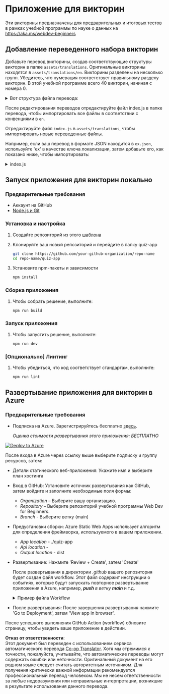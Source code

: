 <!--
CO_OP_TRANSLATOR_METADATA:
{
  "original_hash": "5301875c55bb305e6046bed3a4fd06d2",
  "translation_date": "2025-08-26T01:11:05+00:00",
  "source_file": "quiz-app/README.md",
  "language_code": "ru"
}
-->
# Приложение для викторин

Эти викторины предназначены для предварительных и итоговых тестов в рамках учебной программы по науке о данных на https://aka.ms/webdev-beginners

## Добавление переведенного набора викторин

Добавьте перевод викторины, создав соответствующие структуры викторин в папке `assets/translations`. Оригинальные викторины находятся в `assets/translations/en`. Викторины разделены на несколько групп. Убедитесь, что нумерация соответствует правильному разделу викторин. В этой учебной программе всего 40 викторин, начиная с номера 0.

  
<details>
<summary>Вот структура файла перевода:</summary>

```
[
    {
        "title": "A title",
        "complete": "A complete button title",
        "error": "An error message upon selecting the wrong answer",
        "quizzes": [
            {
                "id": 1,
                "title": "Title",
                "quiz": [
                    {
                        "questionText": "The question asked",
                        "answerOptions": [
                            {
                                "answerText": "Option 1 title",
                                "isCorrect": true
                            },
                            {
                                "answerText": "Option 2 title",
                                "isCorrect": false
                            }
                        ]
                    }
                ]
            }
        ]
    }
]
```
</details>

После редактирования переводов отредактируйте файл index.js в папке перевода, чтобы импортировать все файлы в соответствии с конвенциями в `en`.

Отредактируйте файл `index.js` в `assets/translations`, чтобы импортировать новые переведенные файлы. 

Например, если ваш перевод в формате JSON находится в `ex.json`, используйте 'ex' в качестве ключа локализации, затем добавьте его, как показано ниже, чтобы импортировать:

<details>
<summary>index.js</summary>

```
import ex from "./ex.json";

// if 'ex' is localization key then enter it like so in `messages` to expose it 

const messages = {
  ex: ex[0],
};

export default messages;
```

</details>

## Запуск приложения для викторин локально

### Предварительные требования

- Аккаунт на GitHub
- [Node.js и Git](https://nodejs.org/)

### Установка и настройка

1. Создайте репозиторий из этого [шаблона](https://github.com/new?template_name=Web-Dev-For-Beginners&template_owner=microsoft) 

1. Клонируйте ваш новый репозиторий и перейдите в папку quiz-app

   ```bash
   git clone https://github.com/your-github-organization/repo-name
   cd repo-name/quiz-app
   ```

1. Установите npm-пакеты и зависимости

   ```bash
   npm install
   ```

### Сборка приложения

1. Чтобы собрать решение, выполните:

   ```bash
   npm run build
   ```

### Запуск приложения

1. Чтобы запустить решение, выполните:

    ```bash
    npm run dev
    ```

### [Опционально] Линтинг

1. Чтобы убедиться, что код соответствует стандартам, выполните:

    ```bash
    npm run lint
    ```

## Развертывание приложения для викторин в Azure 

### Предварительные требования
- Подписка на Azure. Зарегистрируйтесь бесплатно [здесь](https://aka.ms/azure-free).

    _Оценка стоимости развертывания этого приложения: БЕСПЛАТНО_

[![Deploy to Azure](https://aka.ms/deploytoazurebutton)](https://portal.azure.com/#create/Microsoft.StaticApp)

После входа в Azure через ссылку выше выберите подписку и группу ресурсов, затем:

- Детали статического веб-приложения: Укажите имя и выберите план хостинга
- Вход в GitHub: Установите источник развертывания как GitHub, затем войдите и заполните необходимые поля формы:
    - *Organization* – Выберите вашу организацию.
    - *Repository* – Выберите репозиторий учебной программы Web Dev for Beginners. 
    - *Branch* - Выберите ветку (main) 
- Предустановки сборки: Azure Static Web Apps использует алгоритм для определения фреймворка, используемого в вашем приложении. 
    - *App location* - ./quiz-app
    - *Api location* -
    - *Output location* - dist
- Развертывание: Нажмите 'Review + Create', затем 'Create'

    После развертывания в директории *.github* вашего репозитория будет создан файл workflow. Этот файл содержит инструкции о событиях, которые будут запускать повторное развертывание приложения в Azure, например, _**push** в ветку **main**_ и т.д.

    <details>
    <summary>Пример файла Workflow</summary>
    Вот пример того, как может выглядеть файл workflow для GitHub Actions:
    name: Azure Static Web Apps CI/CD

    ```
    on:
    push:
        branches:
        - main
    pull_request:
        types: [opened, synchronize, reopened, closed]
        branches:
        - main

    jobs:
    build_and_deploy_job:
        runs-on: ubuntu-latest
        name: Build and Deploy Job
        steps:
        - uses: actions/checkout@v2
        - name: Build And Deploy
            id: builddeploy
            uses: Azure/static-web-apps-deploy@v1
            with:
            azure_static_web_apps_api_token: ${{ secrets.AZURE_STATIC_WEB_APPS_API_TOKEN }}
            repo_token: ${{ secrets.GITHUB_TOKEN }}
            action: "upload"
            app_location: "quiz-app" # App source code path
            api_location: ""API source code path optional
            output_location: "dist" #Built app content directory - optional
    ```

    </details>

- После развертывания: После завершения развертывания нажмите 'Go to Deployment', затем 'View app in browser'.

После успешного выполнения GitHub Action (workflow) обновите страницу, чтобы увидеть ваше приложение в действии.

**Отказ от ответственности**:  
Этот документ был переведен с использованием сервиса автоматического перевода [Co-op Translator](https://github.com/Azure/co-op-translator). Хотя мы стремимся к точности, пожалуйста, учитывайте, что автоматические переводы могут содержать ошибки или неточности. Оригинальный документ на его родном языке следует считать авторитетным источником. Для получения критически важной информации рекомендуется профессиональный перевод человеком. Мы не несем ответственности за любые недоразумения или неправильные интерпретации, возникшие в результате использования данного перевода.
